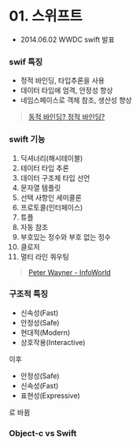 # 01. 스위프트

- 2014.06.02 WWDC swift 발표

### swif 특징

- 정적 바인딩, 타입추론을 사용
- 데이터 타입에 엄격, 안정성 향상
- 네임스페이스로 객체 참조, 생산성 향상

> [동적 바인딩? 정적 바인딩?](http://secretroute.tistory.com/entry/140819)

### swift 기능

1. 딕셔너리(해시테이블)
2. 테이터 타입 추론
3. 데이터 구조체 타입 선언
4. 문자열 템플릿
5. 선택 사항인 세미콜론
6. 프로토콜(인터페이스)
7. 튜플
8. 자동 참조
9. 부호있는 정수와 부호 없는 정수
10. 클로저
11. 멀티 라인 쿼우팅

> [Peter Wayner - InfoWorld](https://www.infoworld.com/article/2606431/application-development/155797-10-prominent-features-stolen-by-Apple-s-Swift-and-where-they-came-fro.html#slide12)

### 구조적 특징

- 신속성(Fast)
- 안정성(Safe)
- 현대적(Modern)
- 상호작용(Interactive)

이후

- 안정성(Safe)
- 신속성(Fast)
- 표현성(Expressive)

로 바뀜

### Object-c vs Swift